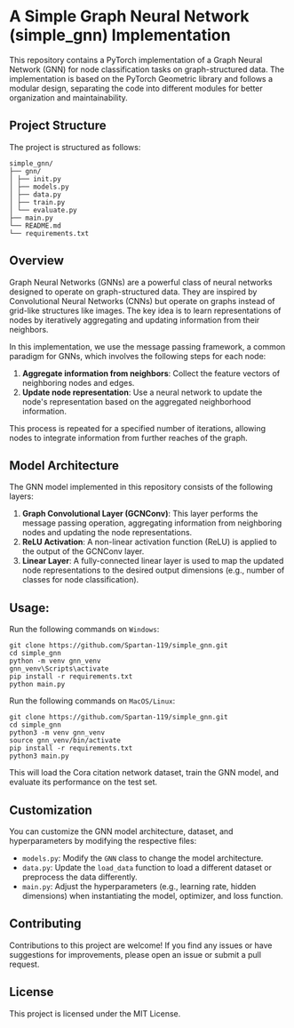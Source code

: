# A Simple Graph Neural Network (simple_gnn) Implementation

This repository contains a PyTorch implementation of a Graph Neural Network (GNN) for node classification tasks on graph-structured data. The implementation is based on the PyTorch Geometric library and follows a modular design, separating the code into different modules for better organization and maintainability.

## Project Structure

The project is structured as follows:

```
simple_gnn/
├── gnn/
│ ├── init.py
│ ├── models.py
│ ├── data.py
│ ├── train.py
│ └── evaluate.py
├── main.py
└── README.md
└── requirements.txt
```

## Overview

Graph Neural Networks (GNNs) are a powerful class of neural networks designed to operate on graph-structured data. They are inspired by Convolutional Neural Networks (CNNs) but operate on graphs instead of grid-like structures like images. The key idea is to learn representations of nodes by iteratively aggregating and updating information from their neighbors.

In this implementation, we use the message passing framework, a common paradigm for GNNs, which involves the following steps for each node:

1. **Aggregate information from neighbors**: Collect the feature vectors of neighboring nodes and edges.
2. **Update node representation**: Use a neural network to update the node's representation based on the aggregated neighborhood information.

This process is repeated for a specified number of iterations, allowing nodes to integrate information from further reaches of the graph.

## Model Architecture

The GNN model implemented in this repository consists of the following layers:

1. **Graph Convolutional Layer (GCNConv)**: This layer performs the message passing operation, aggregating information from neighboring nodes and updating the node representations.
2. **ReLU Activation**: A non-linear activation function (ReLU) is applied to the output of the GCNConv layer.
3. **Linear Layer**: A fully-connected linear layer is used to map the updated node representations to the desired output dimensions (e.g., number of classes for node classification).

## Usage:
Run the following commands on `Windows`:

```
git clone https://github.com/Spartan-119/simple_gnn.git
cd simple_gnn
python -m venv gnn_venv
gnn_venv\Scripts\activate
pip install -r requirements.txt
python main.py
```

Run the following commands on `MacOS/Linux`:
```
git clone https://github.com/Spartan-119/simple_gnn.git
cd simple_gnn
python3 -m venv gnn_venv
source gnn_venv/bin/activate
pip install -r requirements.txt
python3 main.py
```

This will load the Cora citation network dataset, train the GNN model, and evaluate its performance on the test set.

## Customization

You can customize the GNN model architecture, dataset, and hyperparameters by modifying the respective files:

- `models.py`: Modify the `GNN` class to change the model architecture.
- `data.py`: Update the `load_data` function to load a different dataset or preprocess the data differently.
- `main.py`: Adjust the hyperparameters (e.g., learning rate, hidden dimensions) when instantiating the model, optimizer, and loss function.

## Contributing

Contributions to this project are welcome! If you find any issues or have suggestions for improvements, please open an issue or submit a pull request.

## License

This project is licensed under the MIT License.
